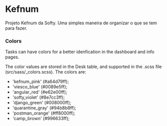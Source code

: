 # Kefnum #

Projeto Kefnum da Softy. Uma simples maneira de organizar o que se tem para fazer.

### Colors ###

Tasks can have colors for a better idenfication in the dashboard and info pages.

The color values are stored in the Desk table, and supported in the .scss file (src/sass/_colors.scss). The colors are:
 - 'kefnum_pink' (#a64d79ff);
 - 'viesco_blue' (#0089e5ff);
 - 'angular_red' (#e62e00ff);
 - 'softy_violet' (#8e7cc3ff);
 - 'django_green' (#008000ff);
 - 'quarantine_gray' (#94b8b8ff);
 - 'postman_orange' (#ff8000ff);
 - 'camp_brown' (#996633ff);
